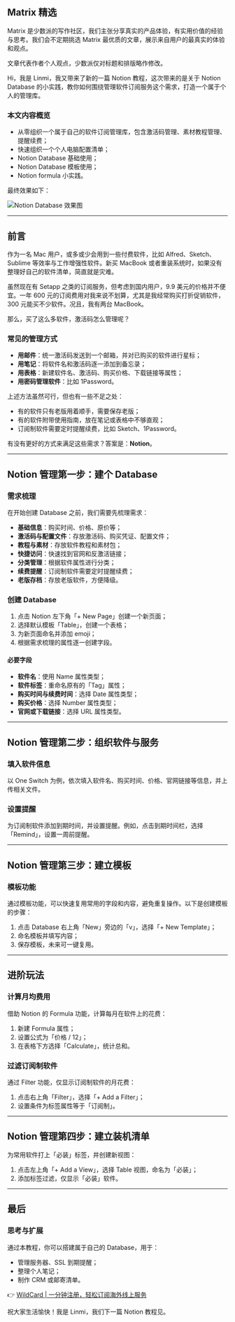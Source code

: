 ## Matrix 精选

Matrix 是少数派的写作社区，我们主张分享真实的产品体验，有实用价值的经验与思考。我们会不定期挑选 Matrix 最优质的文章，展示来自用户的最真实的体验和观点。

文章代表作者个人观点，少数派仅对标题和排版略作修改。

Hi，我是 Linmi，我又带来了新的一篇 Notion 教程，这次带来的是关于 Notion Database 的小实践，教你如何围绕管理软件订阅服务这个需求，打造一个属于个人的管理库。

### 本文内容概览

- 从零组织一个属于自己的软件订阅管理库，包含激活码管理、素材教程管理、提醒续费；
- 快速组织一个个人电脑配置清单；
- Notion Database 基础使用；
- Notion Database 模板使用；
- Notion formula 小实践。

最终效果如下：

![Notion Database 效果图](https://cdnfile.sspai.com/editor/u_852171/15730638974299.jpg?imageView2/2/w/1120/q/40/interlace/1/ignore-error/1/format/webp)

---

## 前言

作为一名 Mac 用户，或多或少会用到一些付费软件，比如 Alfred、Sketch、Sublime 等效率与工作增强性软件。新买 MacBook 或者重装系统时，如果没有整理好自己的软件清单，简直就是灾难。

虽然现在有 Setapp 之类的订阅服务，但考虑到国内用户，9.9 美元的价格并不便宜。一年 600 元的订阅费用对我来说不划算，尤其是我经常购买打折促销软件，300 元能买不少软件。况且，我有两台 MacBook。

那么，买了这么多软件，激活码怎么管理呢？

### 常见的管理方式

- **用邮件**：统一激活码发送到一个邮箱，并对已购买的软件进行星标；
- **用笔记**：将软件名和激活码逐一添加到备忘录；
- **用表格**：新建软件名、激活码、购买价格、下载链接等属性；
- **用密码管理软件**：比如 1Password。

上述方法虽然可行，但也有一些不足之处：

- 有的软件只有老版用着顺手，需要保存老版；
- 有的软件附带使用指南，放在笔记或表格中不够直观；
- 订阅制软件需要定时提醒续费，比如 Sketch、1Password。

有没有更好的方式来满足这些需求？答案是：**Notion**。

---

## Notion 管理第一步：建个 Database

### 需求梳理

在开始创建 Database 之前，我们需要先梳理需求：

- **基础信息**：购买时间、价格、原价等；
- **激活码与配置文件**：存放激活码、购买凭证、配置文件；
- **教程与素材**：存放软件教程和素材包；
- **快捷访问**：快速找到官网和反激活链接；
- **分类管理**：根据软件属性进行分类；
- **续费提醒**：订阅制软件需要定时提醒续费；
- **老版存档**：存放老版软件，方便降级。

### 创建 Database

1. 点击 Notion 左下角「+ New Page」创建一个新页面；
2. 选择默认模板「Table」，创建一个表格；
3. 为新页面命名并添加 emoji；
4. 根据需求梳理的属性逐一创建字段。

#### 必要字段

- **软件名**：使用 Name 属性类型；
- **软件标签**：重命名原有的「Tag」属性；
- **购买时间与续费时间**：选择 Date 属性类型；
- **购买价格**：选择 Number 属性类型；
- **官网或下载链接**：选择 URL 属性类型。

---

## Notion 管理第二步：组织软件与服务

### 填入软件信息

以 One Switch 为例，依次填入软件名、购买时间、价格、官网链接等信息，并上传相关文件。

### 设置提醒

为订阅制软件添加到期时间，并设置提醒。例如，点击到期时间栏，选择「Remind」，设置一周前提醒。

---

## Notion 管理第三步：建立模板

### 模板功能

通过模板功能，可以快速复用常用的字段和内容，避免重复操作。以下是创建模板的步骤：

1. 点击 Database 右上角「New」旁边的「v」，选择「+ New Template」；
2. 命名模板并填写内容；
3. 保存模板，未来可一键复用。

---

## 进阶玩法

### 计算月均费用

借助 Notion 的 Formula 功能，计算每月在软件上的花费：

1. 新建 Formula 属性；
2. 设置公式为「价格 / 12」；
3. 在表格下方选择「Calculate」，统计总和。

### 过滤订阅制软件

通过 Filter 功能，仅显示订阅制软件的月花费：

1. 点击右上角「Filter」，选择「+ Add a Filter」；
2. 设置条件为标签属性等于「订阅制」。

---

## Notion 管理第四步：建立装机清单

为常用软件打上「必装」标签，并创建新视图：

1. 点击左上角「+ Add a View」，选择 Table 视图，命名为「必装」；
2. 添加标签过滤，仅显示「必装」软件。

---

## 最后

### 思考与扩展

通过本教程，你可以搭建属于自己的 Database，用于：

- 管理服务器、SSL 到期提醒；
- 整理个人笔记；
- 制作 CRM 或邮寄清单。

👉 [WildCard | 一分钟注册，轻松订阅海外线上服务](https://bit.ly/bewildcard)

祝大家生活愉快！我是 Linmi，我们下一篇 Notion 教程见。